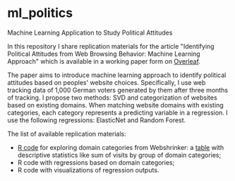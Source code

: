 # ml_politics
Machine Learning Application to Study Political Attitudes

In this repository I share replication materials for the article "Identifying Political Attitudes from Web Browsing Behavior:
Machine Learning Approach" which is available in a working paper form on [Overleaf](https://www.overleaf.com/read/vfpdgvfbmzkc).

The paper aims to introduce machine learning approach to identify political attitudes based on peoples' website choices. Specifically, I use web tracking data of 1,000 German voters generated by them after three months of tracking. I propose two methods: SVD and categorization of websites based on existing domains. When matching website domains with existing categories, each category represents a predicting variable in a regression. I use the following regressions: ElasticNet and Random Forest.

The list of available replication materials:

- [R code](https://github.com/norakirkizh/ml_politics/blob/master/category_stat.R) for exploring domain categories from Webshrinker: a [table](https://github.com/norakirkizh/ml_politics/blob/master/Sum_of_visits.csv) with descriptive statistics like sum of visits by group of domain categories;
- R code with regressions based on domain categories;
- R code with visualizations of regression outputs.
